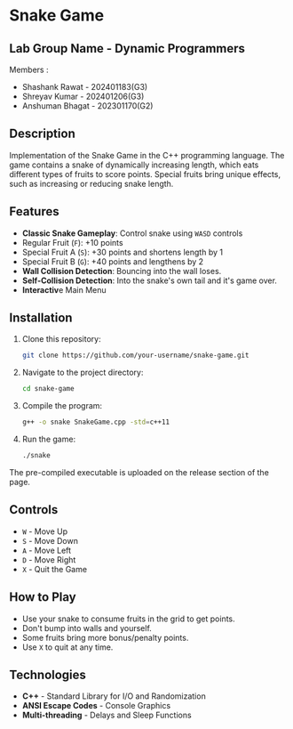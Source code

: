 # Snake Game

## Lab Group Name - Dynamic Programmers
Members :
- Shashank Rawat - 202401183(G3)
- Shreyav Kumar - 202401206(G3)
- Anshuman Bhagat - 202301170(G2)

## Description
Implementation of the Snake Game in the C++ programming language. The game contains a snake of dynamically increasing length, which eats different types of fruits to score points. Special fruits bring unique effects, such as increasing or reducing snake length.

## Features

- **Classic Snake Gameplay**: Control snake using `WASD` controls
- Regular Fruit (`F`): +10 points
- Special Fruit A (`S`): +30 points and shortens length by 1
- Special Fruit B (`G`): +40 points and lengthens by 2
- **Wall Collision Detection**: Bouncing into the wall loses.
- **Self-Collision Detection**: Into the snake's own tail and it's game over.
- **Interactiv**e Main Menu

## Installation

1. Clone this repository:
   ```sh
   git clone https://github.com/your-username/snake-game.git
   ```
2. Navigate to the project directory:
   ```sh
   cd snake-game
   ```
3. Compile the program:
   ```sh
   g++ -o snake SnakeGame.cpp -std=c++11
   ```
4. Run the game:
   ```sh
   ./snake
   ```

The pre-compiled executable is uploaded on the release section of the page.

## Controls

- `W` - Move Up
- `S` - Move Down
- `A` - Move Left
- `D` - Move Right
- `X` - Quit the Game

## How to Play

- Use your snake to consume fruits in the grid to get points.
- Don't bump into walls and yourself.
- Some fruits bring more bonus/penalty points.
- Use `X` to quit at any time.

## Technologies

- **C++** - Standard Library for I/O and Randomization
- **ANSI Escape Codes** - Console Graphics
- **Multi-threading** - Delays and Sleep Functions

